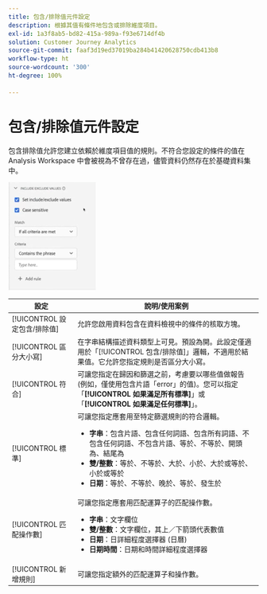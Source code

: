 ```yaml
---
title: 包含/排除值元件設定
description: 根據其值有條件地包含或排除維度項目。
exl-id: 1a3f8ab5-bd82-415a-989a-f93e6714df4b
solution: Customer Journey Analytics
source-git-commit: faaf3d19ed37019ba284b41420628750cdb413b8
workflow-type: ht
source-wordcount: '300'
ht-degree: 100%

---
```


# 包含/排除值元件設定

包含排除值允許您建立依賴於維度項目值的規則。不符合您設定的條件的值在 Analysis Workspace 中會被視為不曾存在過，儘管資料仍然存在於基礎資料集中。

![包含排除](../assets/include-exclude.png)

| 設定 | 說明/使用案例 |
| --- | --- |
| [!UICONTROL 設定包含/排除值] | 允許您啟用資料包含在資料檢視中的條件的核取方塊。 |
| [!UICONTROL 區分大小寫] | 在字串結構描述資料類型上可見。預設為開。此設定僅適用於「[!UICONTROL 包含/排除值]」邏輯，不適用於結果值。它允許您指定規則是否區分大小寫。 |
| [!UICONTROL 符合] | 可讓您指定在歸因和篩選之前，考慮要以哪些值做報告 (例如，僅使用包含片語「error」的值)。您可以指定「**[!UICONTROL 如果滿足所有標準]**」或「**[!UICONTROL 如果滿足任何標準]**」。 |
| [!UICONTROL 標準] | 可讓您指定應套用至特定篩選規則的符合邏輯。<ul><li>**字串**：包含片語、包含任何詞語、包含所有詞語、不包含任何詞語、不包含片語、等於、不等於、開頭為、結尾為</li><li>**雙/整數**：等於、不等於、大於、小於、大於或等於、小於或等於</li><li>**日期**：等於、不等於、晚於、等於、發生於</li></ul> |
| [!UICONTROL 匹配操作數] | 可讓您指定應套用匹配運算子的匹配操作數。<ul><li>**字串**：文字欄位</li><li>**雙/整數**：文字欄位，其上／下箭頭代表數值</li><li>**日期**：日詳細程度選擇器 (日曆)</li><li>**日期時間**：日期和時間詳細程度選擇器</li></ul> |
| [!UICONTROL 新增規則] | 可讓您指定額外的匹配運算子和操作數。 |
